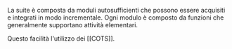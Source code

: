 La suite è composta da moduli autosufficienti che possono essere acquisiti e integrati in modo incrementale. Ogni modulo è composto da funzioni che generalmente supportano attività elementari. 

Questo facilità l'utilizzo dei [[COTS]].